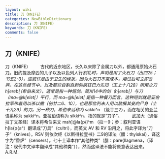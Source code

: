 ```yaml
---
layout: wiki
title: 刀（KNIFE）
categories: NewBibleDictionary
description: 刀（KNIFE）
keywords: 刀（KNIFE）
comments: false
---
```


## 刀（KNIFE）



刀（KNIFE）
　　古代的近东地区，长久以来除了金属刀以外，都通用原始火石刀。旧约提及摩西的儿子以及以色列人行*割礼时，声明是用了火石刀（出四25；书五2-3），这或许是由于卫生的缘故，因为火石刀不需成本，用过后可立即丢弃。在这些经节中，以及那些自割自刺的疯狂巴力先知（王上十八28）所用之刀 h]ereb[（希伯来文），通常是指一种短剑。箴卅14中的剑（h]ereb[）与刀（ma~@k[elet[）平行，而 ma~@k[elet[ 是指一种餐刀而言。这种短剑就是亚伯拉罕带着用以杀以撒（创廿二6、10），也是那位利未人用以肢解其妾的尸身（士十九29）的刀。另一种刀，希伯来话称为 s*akki^n （箴廿三2），而在相关的亚兰语系称为 sakki^n，亚拉伯语称为 sikki^n，指的就是“刀子”。
　　武加大〔通俗拉丁文圣经〕译本将希伯来文 mah]@la{p{i^m （拉一9；参：叙利亚语 h]la{p{a^）翻译成“刀具”（cultri），而英文 AV 和 RV 沿用之，将此字译为“刀子”（knives）。RSV 则依次经《以斯得拉壹书》二9的译法（腊：thyiskai），译这字为“香炉”（censers）。七十士译本作“其他种类”（腊：pare{llagmena，〔译注：现代中文译本翻译成“其他种类”〕），然而这译法不能将原意表达出来。
A.R.M.




